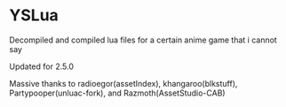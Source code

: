 # YSLua
 Decompiled and compiled lua files for a certain anime game that i cannot say


Updated for 2.5.0


 Massive thanks to radioegor(assetIndex), khangaroo(blkstuff), Partypooper(unluac-fork), and Razmoth(AssetStudio-CAB)

